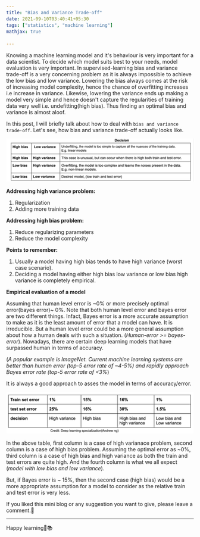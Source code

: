 ```yaml
---
title: "Bias and Variance Trade-off"
date: 2021-09-10T03:40:41+05:30
tags: ["statistics", "machine learning"]
mathjax: true

---
```



Knowing a machine learning model and it's behaviour is very important for a data scientist. To decide which  model suits best to your needs, model evaluation is very important. In supervised-learning  bias and variance trade-off is a very concerning problem as it is always impossible to achieve the low bias and low variance. Lowering the bias always comes at the risk of increasing model complexity, hence the chance of overfitting increases i.e increase in variance. Likewise, lowering the variance ends up making a model very simple and hence doesn't capture the regularities of training data very well i.e. undefitting(high bias). Thus finding an optimal bias and variance is almost aloof.

In this post, I will briefly talk about how to deal with `bias and variance trade-off`.  Let's see, how bias and variance trade-off actually looks like.

<p align="center">
      <img src="table.png" />
</p>


**Addressing high variance problem:**

1. Regularization
2. Adding more training data

**Addressing high bias problem:**

1. Reduce regularizing parameters
2. Reduce the model complexity



**Points to remember:**

1. Usually a model having high bias tends to have high variance (worst case scenario). 
2. Deciding a model having either high bias low variance or low bias high variance is completely empirical. 



**Empirical evaluation of a model**

Assuming that human level error is ~0% or more precisely optimal error(bayes error)~ 0%. Note that both human level error and bayes error are two different things. Infact, Bayes error is a more accurate assumption to make as it is the least amount of error that a model can have. It is irreducible. But a human level error could be a more general assumption about how a human deals with such a situation. (_Human-error >= bayes-error_). Nowadays, there are certain deep learning models that have surpassed human in terms of accuracy. 

(_A popular example is ImageNet. Current machine learning systems are better than human error (top-5 error rate of ~4-5%) and rapidly approach Bayes error rate (top-5 error rate of <3%_)

It is always a good approach to asses the model in terms of accuracy/error.

<p align="center">
      <img src="table2.png" />
</p>



In the above table, first column is a case of high varianace problem, second column is a case of high bias problem. Assuming the optimal error as ~0%, third column is a case of high bias and high variance as both the train and test errors are quite high. And the fourth column is what we all expect (_model with low bias and low variance_).

But, if Bayes error is ~ 15%, then the second case (high bias) would be a more appropriate assumption for a model to consider as the relative train and test error is very less.

If you liked this mini blog or any suggestion you want to give, please leave a comment.🙏

---

Happy learning📖📚

